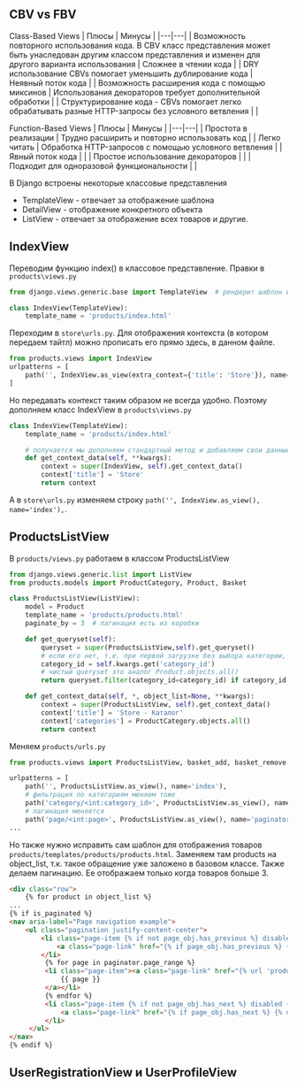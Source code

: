 ## CBV vs FBV
Class-Based Views
| Плюсы | Минусы |
|---|---|
| Возможность повторного использования кода. В CBV класс представления может быть унаследован другим классом представления и изменен для другого варианта использования | Сложнее в чтении кода |
| DRY использование CBVs помогает уменьшить дублирование кода | Неявный поток кода |
| Возможность расширения кода с помощью миксинов | Использования декораторов требует дополнительной обработки |
| Структурирование кода - CBVs помогает легко обрабатывать разные HTTP-запросы без условного ветвления |   |

Function-Based Views
| Плюсы | Минусы |
|---|---|
| Простота в реализации | Трудно расширить и повторно использовать код |
| Легко читать | Обработка HTTP-запросов с помощью условного ветвления |
| Явный поток кода |   |
| Простое использование декораторов |   |
| Подходит для одноразовой функциональности |   |

В Django встроены некоторые классовые представления
- TemplateView - отвечает за отображение шаблона
- DetailView - отображение конкретного объекта
- ListView - отвечает за отображение всех товаров и другие.

## IndexView
Переводим функцию index() в классовое представление. Правки в `products\views.py`
```python
from django.views.generic.base import TemplateView  # рендерит шаблон и отображает его на странице

class IndexView(TemplateView):
    template_name = 'products/index.html'
```
Переходим в `store\urls.py`. Для отображения контекста (в котором передаем тайтл) можно прописать его прямо здесь, в данном файле.
```python
from products.views import IndexView
urlpatterns = [
    path('', IndexView.as_view(extra_context={'title': 'Store'}), name='index'),
]
```
Но передавать контекст таким образом не всегда удобно. Поэтому дополняем класс IndexView в `products\views.py`
```python
class IndexView(TemplateView):
    template_name = 'products/index.html'

    # получается мы дополняем стандартный метод и добавляем свои данные в контекст
    def get_context_data(self, **kwargs):
        context = super(IndexView, self).get_context_data()
        context['title'] = 'Store'
        return context
```
А в `store\urls.py` изменяем строку `path('', IndexView.as_view(), name='index'),`.

## ProductsListView
В `products/views.py` работаем в классом ProductsListView
```python
from django.views.generic.list import ListView
from products.models import ProductCategory, Product, Basket

class ProductsListView(ListView):
    model = Product
    template_name = 'products/products.html'
    paginate_by = 3  # пагинация есть из коробки

    def get_queryset(self):
        queryset = super(ProductsListView,self).get_queryset()
        # если его нет, т.е. при первой загрузке без выбора категории, то придет None
        category_id = self.kwargs.get('category_id')
        # чистый queryset это аналог Product.objects.all()
        return queryset.filter(category_id=category_id) if category_id else queryset

    def get_context_data(self, *, object_list=None, **kwargs):
        context = super(ProductsListView, self).get_context_data()
        context['title'] = 'Store - Каталог'
        context['categories'] = ProductCategory.objects.all()
        return context
```
Меняем `products/urls.py`
```python
from products.views import ProductsListView, basket_add, basket_remove

urlpatterns = [
    path('', ProductsListView.as_view(), name='index'),
    # фильтрация по категориям меняем тоже
    path('category/<int:category_id>', ProductsListView.as_view(), name='category'),
    # пагинация меняется
    path('page/<int:page>', ProductsListView.as_view(), name='paginator'),
...
```
Но также нужно исправить сам шаблон для отображения товаров `products/templates/products/products.html`. Заменяем там products на object_list, т.к. такое обращение уже заложено в базовом классе. Также делаем пагинацию. Ее отображаем только когда товаров больше 3.
```html
<div class="row">
    {% for product in object_list %}
...
{% if is_paginated %}
<nav aria-label="Page navigation example">
    <ul class="pagination justify-content-center">
        <li class="page-item {% if not page_obj.has_previous %} disabled {% endif %}">
            <a class="page-link" href="{% if page_obj.has_previous %} {% url 'products:paginator' page_obj.previous_page_number %} {% else %} # {% endif %}" tabindex="-1" aria-disabled="true">Предыдущая</a>
        </li>
         {% for page in paginator.page_range %}
         <li class="page-item"><a class="page-link" href="{% url 'products:paginator' page %}">
             {{ page }}
         </a></li>
         {% endfor %}
         <li class="page-item {% if not page_obj.has_next %} disabled {% endif %}">
             <a class="page-link" href="{% if page_obj.has_next %} {% url 'products:paginator' page_obj.next_page_number %} {% else %} # {% endif %}">Следующая</a>
         </li>
     </ul>
</nav>
{% endif %}
```

## UserRegistrationView и UserProfileView

